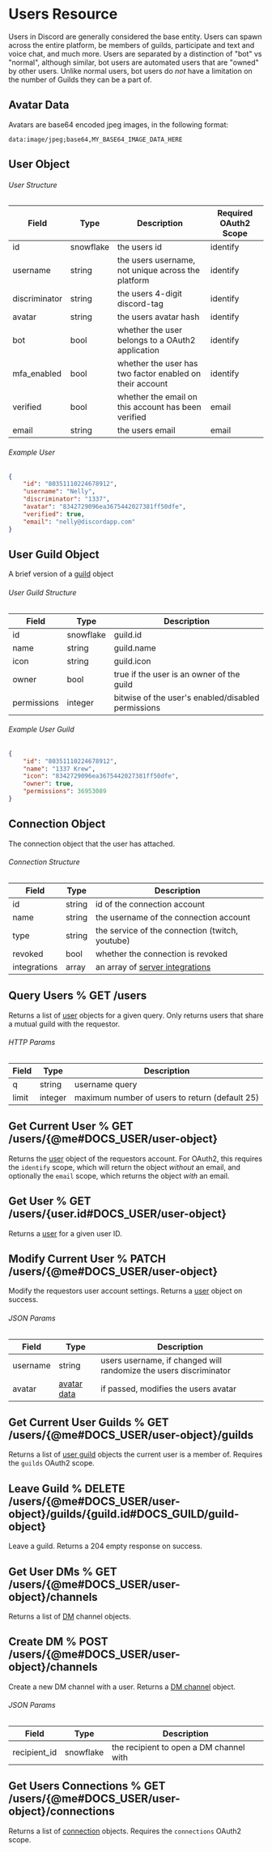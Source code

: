 # Users Resource

Users in Discord are generally considered the base entity. Users can spawn across the entire platform, be members of
guilds, participate and text and voice chat, and much more. Users are separated by a distinction of "bot" vs "normal",
although similar, bot users are automated users that are "owned" by other users. Unlike normal users, bot users do
*not* have a limitation on the number of Guilds they can be a part of.

## Avatar Data

Avatars are base64 encoded jpeg images, in the following format:

```
data:image/jpeg;base64,MY_BASE64_IMAGE_DATA_HERE
```

## User Object

###### User Structure

| Field | Type | Description | Required OAuth2 Scope |
|-------|------|-------------|----|
| id | snowflake | the users id | identify |
| username | string | the users username, not unique across the platform | identify |
| discriminator | string | the users 4-digit discord-tag | identify |
| avatar | string | the users avatar hash | identify |
| bot | bool | whether the user belongs to a OAuth2 application | identify |
| mfa_enabled | bool | whether the user has two factor enabled on their account | identify |
| verified | bool | whether the email on this account has been verified | email |
|  email | string | the users email | email |

###### Example User

```json
{
	"id": "80351110224678912",
	"username": "Nelly",
	"discriminator": "1337",
	"avatar": "8342729096ea3675442027381ff50dfe",
	"verified": true,
	"email": "nelly@discordapp.com"
}
```

## User Guild Object

A brief version of a [guild](#DOCS_GUILD/guild-object) object

###### User Guild Structure

| Field | Type | Description |
|-------|------|-------------|
| id | snowflake | guild.id |
| name | string | guild.name |
| icon | string | guild.icon |
| owner | bool | true if the user is an owner of the guild |
| permissions | integer | bitwise of the user's enabled/disabled permissions |

###### Example User Guild

```json
{
	"id": "80351110224678912",
	"name": "1337 Krew",
	"icon": "8342729096ea3675442027381ff50dfe",
	"owner": true,
	"permissions": 36953089
}
```

## Connection Object

The connection object that the user has attached.

###### Connection Structure

| Field | Type | Description |
|-------|------|-------------|
| id | string | id of the connection account |
| name | string | the username of the connection account |
| type | string | the service of the connection (twitch, youtube) |
| revoked | bool | whether the connection is revoked |
| integrations | array | an array of [server integrations](#DOCS_GUILD/integration-object) |

## Query Users % GET /users

Returns a list of [user](#DOCS_USER/user-object) objects for a given query. Only returns users that share a mutual guild with the requestor.

###### HTTP Params

| Field | Type | Description |
|-------|------|-------------|
| q | string | username query |
| limit | integer | maximum number of users to return (default 25) |

## Get Current User % GET /users/{@me#DOCS_USER/user-object}

Returns the [user](#DOCS_USER/user-object) object of the requestors account. For OAuth2, this requires the `identify` scope, which will return the object _without_ an email, and optionally the `email` scope, which returns the object _with_ an email.

## Get User % GET /users/{user.id#DOCS_USER/user-object}

Returns a [user](#DOCS_USER/user-object) for a given user ID.

## Modify Current User % PATCH /users/{@me#DOCS_USER/user-object}

Modify the requestors user account settings. Returns a [user](#DOCS_USER/user-object) object on success.

###### JSON Params

| Field | Type | Description |
|-------|------|-------------|
| username | string | users username, if changed will randomize the users discriminator |
| avatar | [avatar data](#DOCS_USER/avatar-data) | if passed, modifies the users avatar |

## Get Current User Guilds % GET /users/{@me#DOCS_USER/user-object}/guilds

Returns a list of [user guild](#DOCS_USER/user-guild-object) objects the current user is a member of. Requires the `guilds` OAuth2 scope.

## Leave Guild % DELETE /users/{@me#DOCS_USER/user-object}/guilds/{guild.id#DOCS_GUILD/guild-object}

Leave a guild. Returns a 204 empty response on success.

## Get User DMs % GET /users/{@me#DOCS_USER/user-object}/channels

Returns a list of [DM](#DOCS_CHANNEL/dm-channel-object) channel objects.

## Create DM % POST /users/{@me#DOCS_USER/user-object}/channels

Create a new DM channel with a user. Returns a [DM channel](#DOCS_CHANNEL/dm-channel-object) object.

###### JSON Params

| Field | Type | Description |
|-------|------|-------------|
| recipient_id | snowflake | the recipient to open a DM channel with |

## Get Users Connections % GET /users/{@me#DOCS_USER/user-object}/connections

Returns a list of [connection](#DOCS_USER/connection-object) objects. Requires the `connections` OAuth2 scope.
